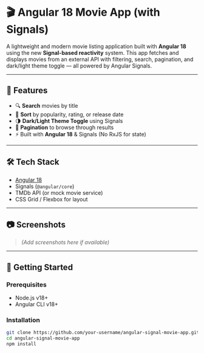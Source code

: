 # 🎬 Angular 18 Movie App (with Signals)

A lightweight and modern movie listing application built with **Angular 18** using the new **Signal-based reactivity** system. This app fetches and displays movies from an external API with filtering, search, pagination, and dark/light theme toggle — all powered by Angular Signals.

---

## 🚀 Features

- 🔍 **Search** movies by title
- 🔄 **Sort** by popularity, rating, or release date
- 🌗 **Dark/Light Theme Toggle** using Signals
- 📄 **Pagination** to browse through results
- ⚡️ Built with **Angular 18** & Signals (No RxJS for state)

---

## 🛠️ Tech Stack

- [Angular 18](https://angular.io/)
- Signals (`@angular/core`)
- TMDb API (or mock movie service)
- CSS Grid / Flexbox for layout

---

## 📷 Screenshots

> *(Add screenshots here if available)*

---

## 🔧 Getting Started

### Prerequisites

- Node.js v18+
- Angular CLI v18+

### Installation

```bash
git clone https://github.com/your-username/angular-signal-movie-app.git
cd angular-signal-movie-app
npm install
